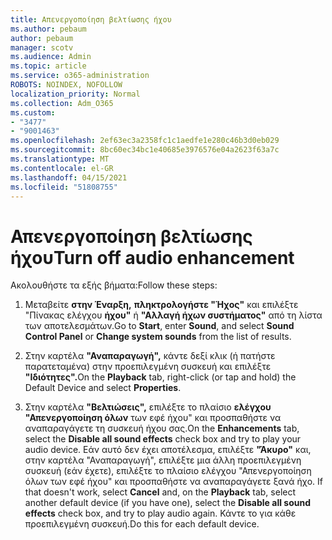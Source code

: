 ```yaml
---
title: Απενεργοποίηση βελτίωσης ήχου
ms.author: pebaum
author: pebaum
manager: scotv
ms.audience: Admin
ms.topic: article
ms.service: o365-administration
ROBOTS: NOINDEX, NOFOLLOW
localization_priority: Normal
ms.collection: Adm_O365
ms.custom:
- "3477"
- "9001463"
ms.openlocfilehash: 2ef63ec3a2358fc1c1aedfe1e280c46b3d0eb029
ms.sourcegitcommit: 8bc60ec34bc1e40685e3976576e04a2623f63a7c
ms.translationtype: MT
ms.contentlocale: el-GR
ms.lasthandoff: 04/15/2021
ms.locfileid: "51808755"
---
```

# <a name="turn-off-audio-enhancement"></a><span data-ttu-id="e6876-102">Απενεργοποίηση βελτίωσης ήχου</span><span class="sxs-lookup"><span data-stu-id="e6876-102">Turn off audio enhancement</span></span>

<span data-ttu-id="e6876-103">Ακολουθήστε τα εξής βήματα:</span><span class="sxs-lookup"><span data-stu-id="e6876-103">Follow these steps:</span></span>

1. <span data-ttu-id="e6876-104">Μεταβείτε **στην Έναρξη,** **πληκτρολογήστε "Ήχος"** και επιλέξτε "Πίνακας ελέγχου **ήχου"** ή **"Αλλαγή ήχων συστήματος"** από τη λίστα των αποτελεσμάτων.</span><span class="sxs-lookup"><span data-stu-id="e6876-104">Go to **Start**, enter **Sound**, and select **Sound Control Panel** or **Change system sounds** from the list of results.</span></span>

2. <span data-ttu-id="e6876-105">Στην καρτέλα **"Αναπαραγωγή",** κάντε δεξί κλικ (ή πατήστε παρατεταμένα) στην προεπιλεγμένη συσκευή και επιλέξτε **"Ιδιότητες".**</span><span class="sxs-lookup"><span data-stu-id="e6876-105">On the **Playback** tab, right-click (or tap and hold) the Default Device and select **Properties**.</span></span>

3. <span data-ttu-id="e6876-106">Στην καρτέλα **"Βελτιώσεις",** επιλέξτε το πλαίσιο **ελέγχου "Απενεργοποίηση όλων** των εφέ ήχου" και προσπαθήστε να αναπαραγάγετε τη συσκευή ήχου σας.</span><span class="sxs-lookup"><span data-stu-id="e6876-106">On the **Enhancements** tab, select the **Disable all sound effects** check box and try to play your audio device.</span></span> <span data-ttu-id="e6876-107">Εάν αυτό δεν έχει αποτέλεσμα, επιλέξτε  **"Άκυρο"** και, στην καρτέλα "Αναπαραγωγή", επιλέξτε μια άλλη προεπιλεγμένη συσκευή (εάν έχετε), επιλέξτε το πλαίσιο ελέγχου "Απενεργοποίηση όλων των εφέ ήχου" και προσπαθήστε να αναπαραγάγετε ξανά ήχο. </span><span class="sxs-lookup"><span data-stu-id="e6876-107">If that doesn't work, select **Cancel** and, on the **Playback** tab, select another default device (if you have one), select the **Disable all sound effects** check box, and try to play audio again.</span></span> <span data-ttu-id="e6876-108">Κάντε το για κάθε προεπιλεγμένη συσκευή.</span><span class="sxs-lookup"><span data-stu-id="e6876-108">Do this for each default device.</span></span>
